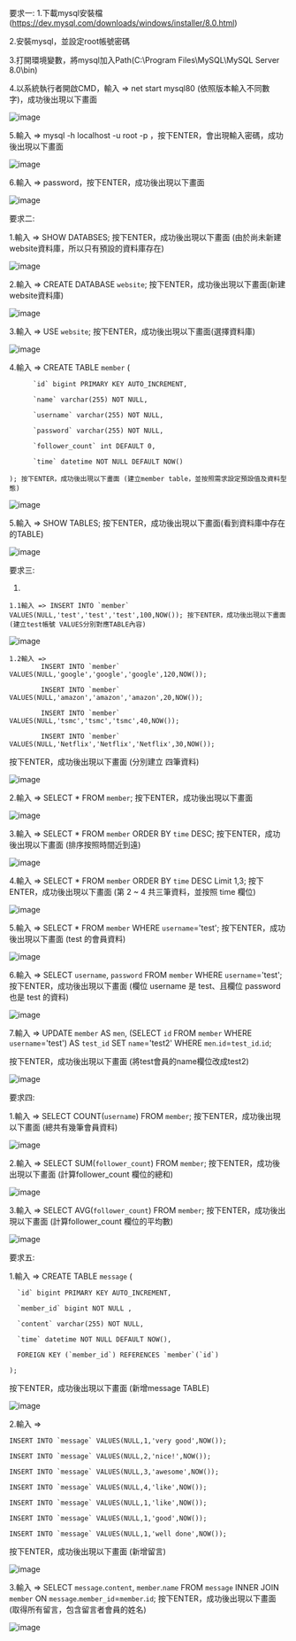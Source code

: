 要求一:
1.下載mysql安裝檔(https://dev.mysql.com/downloads/windows/installer/8.0.html)

2.安裝mysql，並設定root帳號密碼

3.打開環境變數，將mysql加入Path(C:\Program Files\MySQL\MySQL Server 8.0\bin)

4.以系統執行者開啟CMD，輸入 => net start mysql80 (依照版本輸入不同數字)，成功後出現以下畫面

![image](https://github.com/joesound/wehelp-assignments/blob/0809547182c061b35cff82651f6e05e51a4b5f2f/week5/static/mysqlstart.png)

5.輸入 => mysql -h localhost -u root -p ，按下ENTER，會出現輸入密碼，成功後出現以下畫面

![image](https://github.com/joesound/wehelp-assignments/blob/1d4a61478abebf92c667250b6ebcc22e2ed9113d/week5/static/mysqlpaaword.png)

6.輸入 => password，按下ENTER，成功後出現以下畫面

![image](https://github.com/joesound/wehelp-assignments/blob/b2d213cd0f35638edaf6a43f0cb4ba0ba9e6cb4a/week5/static/mysqlsigin.png)

要求二:

1.輸入 => SHOW DATABSES; 按下ENTER，成功後出現以下畫面 (由於尚未新建website資料庫，所以只有預設的資料庫存在)

![image](https://github.com/joesound/wehelp-assignments/blob/8e1a71596a64dbb8bcb81c3e96a7857f634abd6e/week5/static/mysqldefalt.png)

2.輸入 => CREATE DATABASE `website`; 按下ENTER，成功後出現以下畫面(新建website資料庫)

![image](https://github.com/joesound/wehelp-assignments/blob/521efbae11a4ba571938def01d24345fb49d805b/week5/static/mysqlwebsite.png)

3.輸入 => USE `website`; 按下ENTER，成功後出現以下畫面(選擇資料庫)

![image](https://github.com/joesound/wehelp-assignments/blob/40ebd1ac94514f3f9267d15bc4401d616a2ad713/week5/static/mysqlchoosedatabase.png)

4.輸入 => CREATE TABLE `member` (  
          
          `id` bigint PRIMARY KEY AUTO_INCREMENT,
          
          `name` varchar(255) NOT NULL,
          
          `username` varchar(255) NOT NULL,
    
          `password` varchar(255) NOT NULL,
          
          `follower_count` int DEFAULT 0,
	        
          `time` datetime NOT NULL DEFAULT NOW()
          
    ); 按下ENTER，成功後出現以下畫面 (建立member table，並按照需求設定預設值及資料型態)
    
![image](https://github.com/joesound/wehelp-assignments/blob/fa2602e138c3c0ccadaeeda55b0b331ab73eeecf/week5/static/mysqlmember.png)

5.輸入 => SHOW TABLES; 按下ENTER，成功後出現以下畫面(看到資料庫中存在的TABLE)

![image](https://github.com/joesound/wehelp-assignments/blob/390598205479c2752b69ae802a25308a52a7eb37/week5/static/mysqlshowtables.png)

要求三:

1.
	
	1.1輸入 => INSERT INTO `member` VALUES(NULL,'test','test','test',100,NOW()); 按下ENTER，成功後出現以下畫面 (建立test帳號 VALUES分別對應TABLE內容)

![image](https://github.com/joesound/wehelp-assignments/blob/371752e9ab709626ef7aabd2a34dbb87acfb47f7/week5/static/mysqltest.png)

	1.2輸入 => 
			INSERT INTO `member` VALUES(NULL,'google','google','google',120,NOW());
			
			INSERT INTO `member` VALUES(NULL,'amazon','amazon','amazon',20,NOW());
			
			INSERT INTO `member` VALUES(NULL,'tsmc','tsmc','tsmc',40,NOW()); 
			
			INSERT INTO `member` VALUES(NULL,'Netflix','Netflix','Netflix',30,NOW()); 

按下ENTER，成功後出現以下畫面 (分別建立 四筆資料)

![image](https://github.com/joesound/wehelp-assignments/blob/b4128872cdc52724098f618c6938eab33e310fec/week5/static/mysqladd4.png)

2.輸入 => SELECT * FROM `member`; 按下ENTER，成功後出現以下畫面 
	  
![image](https://github.com/joesound/wehelp-assignments/blob/b4128872cdc52724098f618c6938eab33e310fec/week5/static/mysqladd4.png)

3.輸入 => SELECT * FROM `member` ORDER BY `time` DESC; 按下ENTER，成功後出現以下畫面 (排序按照時間近到遠) 

![image](https://github.com/joesound/wehelp-assignments/blob/44c88f9a007b9c9c2e7e468c4686e9235f896f18/week5/static/mysqlorderbydesc.png)

4.輸入 => SELECT * FROM `member` ORDER BY `time` DESC Limit 1,3; 按下ENTER，成功後出現以下畫面 (第 2 ~ 4 共三筆資料，並按照 time 欄位)

![image](https://github.com/joesound/wehelp-assignments/blob/71a3fefe620e7fd8808228fdf9d231b290120c20/week5/static/mysqlchoose24.png)

5.輸入 => SELECT * FROM `member` WHERE `username`='test'; 按下ENTER，成功後出現以下畫面 (test 的會員資料)

![image](https://github.com/joesound/wehelp-assignments/blob/6ac364be900d6cb7feb325761b0982e575a0ec44/week5/static/mysqltestdata.png)

6.輸入 => SELECT `username`, `password` FROM `member` WHERE `username`='test'; 按下ENTER，成功後出現以下畫面 (欄位 username 是 test、且欄位 password 也是 test 的資料)

![image](https://github.com/joesound/wehelp-assignments/blob/4d8cbb43d94abba385d68b1bcb95202446c6cda5/week5/static/mysqltesttest.png)

7.輸入 => UPDATE `member` AS `men`, (SELECT `id` FROM `member` WHERE `username`='test') AS `test_id` SET `name`='test2' WHERE `men`.`id`=`test_id`.`id`;

按下ENTER，成功後出現以下畫面 (將test會員的name欄位改成test2)

![image](https://github.com/joesound/wehelp-assignments/blob/745fb3da41cf3f43dbca2ce94abd49681e17ec64/week5/static/mysqlupdate.png)

要求四:

1.輸入 => SELECT COUNT(`username`) FROM `member`; 按下ENTER，成功後出現以下畫面 (總共有幾筆會員資料)

![image](https://github.com/joesound/wehelp-assignments/blob/b7cf16fe1a7ff6db5396b155441737c99f329aad/week5/static/mysqlcount.png)

2.輸入 => SELECT SUM(`follower_count`) FROM `member`; 按下ENTER，成功後出現以下畫面 (計算follower_count 欄位的總和)

![image](https://github.com/joesound/wehelp-assignments/blob/b7cf16fe1a7ff6db5396b155441737c99f329aad/week5/static/mysqlsum.png)

3.輸入 => SELECT AVG(`follower_count`) FROM `member`; 按下ENTER，成功後出現以下畫面 (計算follower_count 欄位的平均數)

![image](https://github.com/joesound/wehelp-assignments/blob/b7cf16fe1a7ff6db5396b155441737c99f329aad/week5/static/mysqlavg.png)


要求五:

1.輸入 => CREATE TABLE `message` (
          
	  `id` bigint PRIMARY KEY AUTO_INCREMENT,
	  
	  `member_id` bigint NOT NULL ,
	  
	  `content` varchar(255) NOT NULL,
	  
	  `time` datetime NOT NULL DEFAULT NOW(),
	  
	  FOREIGN KEY (`member_id`) REFERENCES `member`(`id`)
	
    );
    
按下ENTER，成功後出現以下畫面 (新增message TABLE)

![image](https://github.com/joesound/wehelp-assignments/blob/6d388b948ae3d505d4b0b784ddb8c1315de383ef/week5/static/mysqlmessage.png)

2.輸入 =>  
	
	INSERT INTO `message` VALUES(NULL,1,'very good',NOW());

	INSERT INTO `message` VALUES(NULL,2,'nice!',NOW());

	INSERT INTO `message` VALUES(NULL,3,'awesome',NOW());

	INSERT INTO `message` VALUES(NULL,4,'like',NOW());

	INSERT INTO `message` VALUES(NULL,1,'like',NOW());

	INSERT INTO `message` VALUES(NULL,1,'good',NOW());

	INSERT INTO `message` VALUES(NULL,1,'well done',NOW());
	
按下ENTER，成功後出現以下畫面 (新增留言)

![image](https://github.com/joesound/wehelp-assignments/blob/d5ce06e50056c817aab0ae451e4a9af7dea0f5aa/week5/static/mysqladdcomment.png)

3.輸入 => SELECT `message`.`content`, `member`.`name` FROM `message` INNER JOIN `member` ON `message`.`member_id`=`member`.`id`; 按下ENTER，成功後出現以下畫面 (取得所有留言，包含留言者會員的姓名)

![image](https://github.com/joesound/wehelp-assignments/blob/0ffe3a081cc9e2620ac36c315ad498318df61da7/week5/static/mysqljoin1.png)
